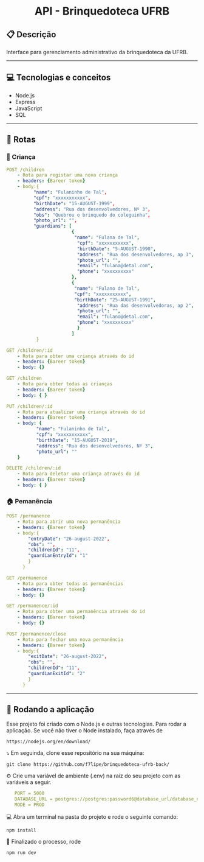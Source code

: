 # <p align = "center"> API - Brinquedoteca UFRB </p>


##  :clipboard: Descrição

Interface para gerenciamento administrativo da brinquedoteca da UFRB. 

***

## :computer:	Tecnologias e conceitos 

- Node.js
- Express
- JavaScript 
- SQL

***

## :rocket: Rotas
### :baby: Criança 
```yml
POST /children
    - Rota para registar uma nova criança
    - headers: {Bareer token}
    - body:{
          "name": "Fulaninho de Tal",
          "cpf": "xxxxxxxxxxx", 
          "birthDate": "15-AUGUST-1999",
          "address": "Rua dos desenvolvedores, Nº 3",
          "obs": "Quebrou o brinquedo do coleguinha",
          "photo_url": "",
          "guardians": [
                        {
                         "name": "Fulana de Tal",
                          "cpf": "xxxxxxxxxxx", 
                          "birthDate": "5-AUGUST-1990",
                          "address": "Rua dos desenvolvedores, ap 3",
                          "photo_url": "",
                          "email": "fulana@detal.com",
                          "phone": "xxxxxxxxxx"
                        },
                        {
                         "name": "Fulano de Tal",
                         "cpf": "xxxxxxxxxxx", 
                         "birthDate": "25-AUGUST-1991",
                          "address": "Rua das desenvolvedoras, ap 2",
                          "photo_url": "",
                          "email": "fulano@detal.com",
                          "phone": "xxxxxxxxxx"
                          }
                        ]
           }

```

```yml 
GET /children/:id
    - Rota para obter uma criança através do id
    - headers: {Bareer token}
    - body: {}
```
    
```yml 
GET /children
    - Rota para obter todas as crianças 
    - headers: {Bareer token}
    - body: { }
```

    
```yml 
PUT /children/:id
    - Rota para atualizar uma criança através do id 
    - headers: {Bareer token}
    - body: {
           "name": "Fulaninho de Tal",
           "cpf": "xxxxxxxxxxx", 
           "birthDate": "15-AUGUST-2019",
           "address": "Rua dos desenvolvedores, Nº 3",
           "photo_url": ""
    }
```

```yml 
DELETE /children/:id
    - Rota para deletar uma criança através do id 
    - headers: {Bareer token}
    - body: { }
```


### 🏠 Pemanência 
```yml
POST /permanence
    - Rota para abrir uma nova permanência
    - headers: {Bareer token}
    - body:{
        "entryDate": "26-august-2022",
        "obs": "",
        "childrenId": "11",
        "guardianEntryId": "1"
        }
      }

```

```yml 
GET /permanence
    - Rota para obter todas as permanências 
    - headers: {Bareer token}
    - body: {}
```

```yml 
GET /permanence/:id
    - Rota para obter uma permanência através do id
    - headers: {Bareer token}
    - body: {}
```
    
```yml
POST /permanence/close
    - Rota para fechar uma nova permanência
    - headers: {Bareer token}
    - body:{
        "exitDate": "26-august-2022",
        "obs": "",
        "childrenId": "11",
        "guardianExitId": "2"
        }
      }

```

***

## 🏁 Rodando a aplicação

Esse projeto foi criado com o Node.js e outras tecnologias. Para rodar a aplicação. Se você não tiver o Node instalado, faça através de

```
https://nodejs.org/en/download/
```

⤵️ Em seguinda, clone esse repositório na sua máquina:

```
git clone https://github.com/f7lipe/brinquedoteca-ufrb-back/
```

⚙️ Crie uma variável de ambiente (.env) na raíz do seu projeto com as variáveis a seguir. 
```yml
   PORT = 5000
   DATABASE_URL = postgres://postgres:password6@database_url/database_name
   MODE = PROD
``` 


💻 Abra um terminal na pasta do projeto e rode o seguinte comando:

```
npm install
```

🏁 Finalizado o processo, rode

```
npm run dev
```
